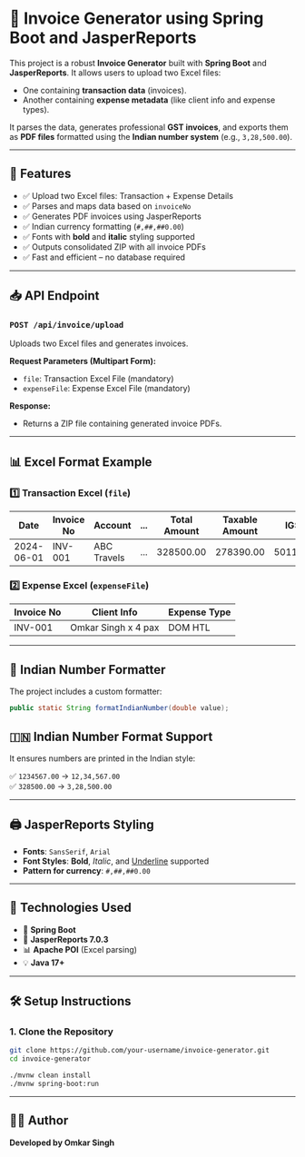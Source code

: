 # 🧾 Invoice Generator using Spring Boot and JasperReports

This project is a robust **Invoice Generator** built with **Spring Boot** and **JasperReports**. It allows users to upload two Excel files:
- One containing **transaction data** (invoices).
- Another containing **expense metadata** (like client info and expense types).

It parses the data, generates professional **GST invoices**, and exports them as **PDF files** formatted using the **Indian number system** (e.g., `3,28,500.00`).

---

## 🚀 Features

- ✅ Upload two Excel files: Transaction + Expense Details
- ✅ Parses and maps data based on `invoiceNo`
- ✅ Generates PDF invoices using JasperReports
- ✅ Indian currency formatting (`#,##,##0.00`)
- ✅ Fonts with **bold** and **italic** styling supported
- ✅ Outputs consolidated ZIP with all invoice PDFs
- ✅ Fast and efficient – no database required

---

## 📥 API Endpoint

### `POST /api/invoice/upload`

Uploads two Excel files and generates invoices.

**Request Parameters (Multipart Form):**
- `file`: Transaction Excel File (mandatory)
- `expenseFile`: Expense Excel File (mandatory)

**Response:**
- Returns a ZIP file containing generated invoice PDFs.

---

## 📊 Excel Format Example

### 1️⃣ Transaction Excel (`file`)
| Date       | Invoice No | Account     | ... | Total Amount | Taxable Amount | IGST |
|------------|------------|-------------|-----|---------------|----------------|------|
| 2024-06-01 | INV-001    | ABC Travels | ... | 328500.00     | 278390.00      | 50110.00 |

### 2️⃣ Expense Excel (`expenseFile`)
| Invoice No | Client Info         | Expense Type |
|------------|---------------------|--------------|
| INV-001    | Omkar Singh x 4 pax | DOM HTL      |

---

## 🧮 Indian Number Formatter

The project includes a custom formatter:

```java
public static String formatIndianNumber(double value);
```
## 🇮🇳 Indian Number Format Support

It ensures numbers are printed in the Indian style:

✅ `1234567.00` → `12,34,567.00`  
✅ `328500.00` → `3,28,500.00`

---

## 🖨️ JasperReports Styling

- **Fonts**: `SansSerif`, `Arial`  
- **Font Styles**: **Bold**, *Italic*, and <u>Underline</u> supported  
- **Pattern for currency**: `#,##,##0.00`

---

## 🔧 Technologies Used

- 🧰 **Spring Boot**
- 🧾 **JasperReports 7.0.3**
- 📊 **Apache POI** (Excel parsing)
- 💡 **Java 17+**

---

## 🛠️ Setup Instructions

### 1. Clone the Repository

```bash
git clone https://github.com/your-username/invoice-generator.git
cd invoice-generator

./mvnw clean install
./mvnw spring-boot:run

```

---

## 👨‍💻 Author

**Developed by Omkar Singh**

